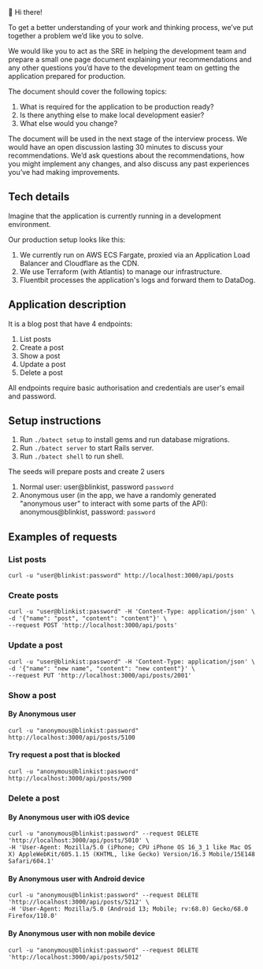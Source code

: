 👋 Hi there!

To get a better understanding of your work and thinking process, we’ve put together a problem we’d like you to solve.

We would like you to act as the SRE in helping the development team and prepare a small one page document explaining your recommendations and any other questions you’d have to the development team on getting the application prepared for production.

The document should cover the following topics:

1. What is required for the application to be production ready?
2. Is there anything else to make local development easier?
2. What else would you change?

The document will be used in the next stage of the interview process. We would have an open discussion lasting 30 minutes to discuss your recommendations. We’d ask questions about the recommendations, how you might implement any changes, and also discuss any past experiences you’ve had making improvements.

## Tech details

Imagine that the application is currently running in a development environment.

Our production setup looks like this:

1. We currently run on AWS ECS Fargate, proxied via an Application Load Balancer and Cloudflare as the CDN. 
2. We use Terraform (with Atlantis) to manage our infrastructure.
3. Fluentbit processes the application's logs and forward them to DataDog.

## Application description

It is a blog post that have 4 endpoints:

1. List posts
2. Create a post
3. Show a post
4. Update a post
5. Delete a post

All endpoints require basic authorisation and credentials are user's email and password.

## Setup instructions

1. Run `./batect setup` to install gems and run database migrations.
2. Run `./batect server` to start Rails server.
3. Run `./batect shell` to run shell.

The seeds will prepare posts and create 2 users

1. Normal user: user@blinkist, password `password`
2. Anonymous user (in the app, we have a randomly generated "anonymous user" to interact with some parts of the API): anonymous@blinkist, password: `password`

## Examples of requests

### List posts
```
curl -u "user@blinkist:password" http://localhost:3000/api/posts
```

### Create posts
```
curl -u "user@blinkist:password" -H 'Content-Type: application/json' \
-d '{"name": "post", "content": "content"}' \
--request POST 'http://localhost:3000/api/posts'
```

### Update a post

```
curl -u "user@blinkist:password" -H 'Content-Type: application/json' \
-d '{"name": "new name", "content": "new content"}' \
--request PUT 'http://localhost:3000/api/posts/2001'
```

### Show a post

#### By Anonymous user

```
curl -u "anonymous@blinkist:password" http://localhost:3000/api/posts/5100
```

#### Try request a post that is blocked

```
curl -u "anonymous@blinkist:password" http://localhost:3000/api/posts/900
```

### Delete a post

#### By Anonymous user with iOS device

```
curl -u "anonymous@blinkist:password" --request DELETE 'http://localhost:3000/api/posts/5010' \
-H 'User-Agent: Mozilla/5.0 (iPhone; CPU iPhone OS 16_3_1 like Mac OS X) AppleWebKit/605.1.15 (KHTML, like Gecko) Version/16.3 Mobile/15E148 Safari/604.1'
```

#### By Anonymous user with Android device

```
curl -u "anonymous@blinkist:password" --request DELETE 'http://localhost:3000/api/posts/5212' \
-H 'User-Agent: Mozilla/5.0 (Android 13; Mobile; rv:68.0) Gecko/68.0 Firefox/110.0'
```

#### By Anonymous user with non mobile device

```
curl -u "anonymous@blinkist:password" --request DELETE 'http://localhost:3000/api/posts/5012'
```
